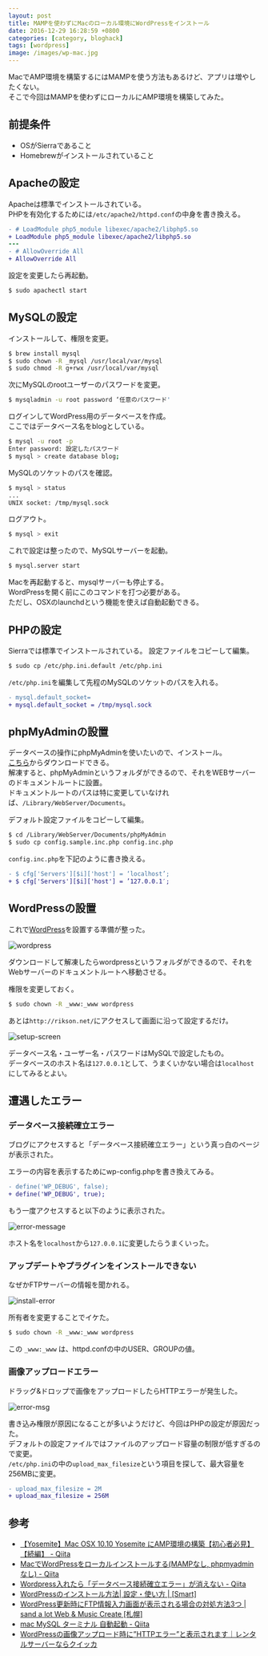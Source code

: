 ```yaml
---
layout: post
title: MAMPを使わずにMacのローカル環境にWordPressをインストール
date: 2016-12-29 16:28:59 +0800
categories: [category, bloghack]
tags: [wordpress]
image: /images/wp-mac.jpg
---
```


MacでAMP環境を構築するにはMAMPを使う方法もあるけど、アプリは増やしたくない。  
そこで今回はMAMPを使わずにローカルにAMP環境を構築してみた。

## 前提条件

- OSがSierraであること
- Homebrewがインストールされていること

## Apacheの設定

Apacheは標準でインストールされている。  
PHPを有効化するためには`/etc/apache2/httpd.conf`の中身を書き換える。

```diff
- # LoadModule php5_module libexec/apache2/libphp5.so
+ LoadModule php5_module libexec/apache2/libphp5.so
---
- # AllowOverride All
+ AllowOverride All
```

設定を変更したら再起動。

```bash
$ sudo apachectl start
```

## MySQLの設定

インストールして、権限を変更。

```bash
$ brew install mysql
$ sudo chown -R _mysql /usr/local/var/mysql
$ sudo chmod -R g+rwx /usr/local/var/mysql
```

次にMySQLのrootユーザーのパスワードを変更。

```bash
$ mysqladmin -u root password ‘任意のパスワード'
```

ログインしてWordPress用のデータベースを作成。  
ここではデータベース名をblogとしている。

```bash
$ mysql -u root -p
Enter password: 設定したパスワード
$ mysql > create database blog;
```

MySQLのソケットのパスを確認。

```bash
$ mysql > status
...
UNIX socket: /tmp/mysql.sock
```

ログアウト。

```bash
$ mysql > exit
```

これで設定は整ったので、MySQLサーバーを起動。

```bash
$ mysql.server start
```

Macを再起動すると、mysqlサーバーも停止する。  
WordPressを開く前にこのコマンドを打つ必要がある。  
ただし、OSXのlaunchdという機能を使えば自動起動できる。

## PHPの設定

Sierraでは標準でインストールされている。
設定ファイルをコピーして編集。

```bash
$ sudo cp /etc/php.ini.default /etc/php.ini
```

`/etc/php.ini`を編集して先程のMySQLのソケットのパスを入れる。

```diff
- mysql.default_socket=
+ mysql.default_socket = /tmp/mysql.sock
```

## phpMyAdminの設置

データベースの操作にphpMyAdminを使いたいので、インストール。  
[こちら](https://www.phpmyadmin.net/downloads/)からダウンロードできる。  
解凍すると、phpMyAdminというフォルダができるので、それをWEBサーバーのドキュメントルートに設置。  
ドキュメントルートのパスは特に変更していなければ、`/Library/WebServer/Documents`。

デフォルト設定ファイルをコピーして編集。

```bash
$ cd /Library/WebServer/Documents/phpMyAdmin
$ sudo cp config.sample.inc.php config.inc.php
```

`config.inc.php`を下記のように書き換える。

```diff
- $ cfg['Servers'][$i]['host'] = ‘localhost’;
+ $ cfg['Servers'][$i]['host'] = ’127.0.0.1′;
```

## WordPressの設置

これで[WordPress](https://ja.wordpress.org/)を設置する準備が整った。

![wordpress](../images/E9342A85-9CD2-458D-9C65-EACC7EF26FA8.png)

ダウンロードして解凍したらwordpressというフォルダができるので、それをWebサーバーのドキュメントルートへ移動させる。

権限を変更しておく。

```bash
$ sudo chown -R _www:_www wordpress
```

あとは`http://rikson.net/`にアクセスして画面に沿って設定するだけ。

![setup-screen](../images/AAC49ED2-0DEA-4636-9020-297D28813D33.png)

データベース名・ユーザー名・パスワードはMySQLで設定したもの。  
データベースのホスト名は`127.0.0.1`として、うまくいかない場合は```localhost```にしてみるとよい。

## 遭遇したエラー

### データベース接続確立エラー

ブログにアクセスすると「データベース接続確立エラー」という真っ白のページが表示された。

エラーの内容を表示するためにwp-config.phpを書き換えてみる。

```diff
- define('WP_DEBUG', false);
+ define('WP_DEBUG', true);
```

もう一度アクセスすると以下のように表示された。

![error-message](../images/215D938D-6912-45EA-8EAC-93F615EE6B37.png)

ホスト名を`localhost`から`127.0.0.1`に変更したらうまくいった。

### アップデートやプラグインをインストールできない

なぜかFTPサーバーの情報を聞かれる。

![install-error](../images/900A6B47-8C79-4B11-B039-33E0AB45B6BD.png)

所有者を変更することでイケた。

```bash
$ sudo chown -R _www:_www wordpress
```

この `_www:_www` は、httpd.confの中のUSER、GROUPの値。

### 画像アップロードエラー

ドラッグ&ドロップで画像をアップロードしたらHTTPエラーが発生した。

![error-msg](../images/652C89E6-1902-4447-ABEB-A061E6F20A90.png)

書き込み権限が原因になることが多いようだけど、今回はPHPの設定が原因だった。  
デフォルトの設定ファイルではファイルのアップロード容量の制限が低すぎるので変更。  
`/etc/php.ini`の中の```upload_max_filesize```という項目を探して、最大容量を256MBに変更。

```diff
- upload_max_filesize = 2M
+ upload_max_filesize = 256M 
```

## 参考

- [【Yosemite】Mac OSX 10.10 Yosemite にAMP環境の構築【初心者必見】【続編】 - Qiita](http://qiita.com/keneo/items/7e5851a066e0b276f4a9)
- [MacでWordPressをローカルインストールする(MAMPなし, phpmyadminなし) - Qiita](http://qiita.com/himitech/items/342235828a4c2513dd4d)
- [Wordpress入れたら「データベース接続確立エラー」が消えない - Qiita](http://qiita.com/ritukiii/items/1510a1bd1ee90841f15a)
- [WordPressのインストール方法\| 設定・使い方 \| [Smart]](http://rfs.jp/sb/wordpress/wp-howto/wp01_install.html)
- [WordPress更新時にFTP情報入力画面が表示される場合の対処方法3つ \| sand a lot Web &amp; Music Create [札幌]](http://www.sandalot.com/wordpress%E6%9B%B4%E6%96%B0%E3%81%A7ftp%E5%85%A5%E5%8A%9B%E7%94%BB%E9%9D%A2%E3%81%8C%E8%A1%A8%E7%A4%BA%E3%81%95%E3%82%8C%E3%82%8B%E5%A0%B4%E5%90%88%E3%81%AE%E5%AF%BE%E5%87%A6%E6%B3%95/)
- [mac MySQL ターミナル 自動起動 - Qiita](http://qiita.com/rinkun/items/c1649bcbe9a79bf2b07e)
- [WordPressの画像アップロード時に”HTTPエラー”と表示されます｜レンタルサーバーならクイッカ](http://www.quicca.com/support/faq/75)

